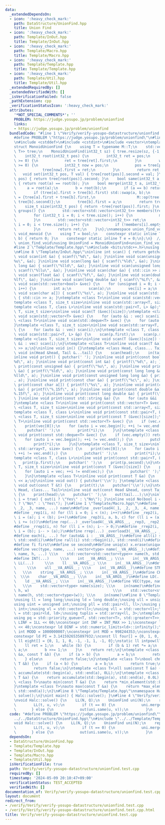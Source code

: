 ```yaml
---
data:
  _extendedDependsOn:
  - icon: ':heavy_check_mark:'
    path: DataStructure/UnionFind.hpp
    title: Union Find
  - icon: ':heavy_check_mark:'
    path: Template/InOut.hpp
    title: Template/InOut.hpp
  - icon: ':heavy_check_mark:'
    path: Template/Macro.hpp
    title: Template/Macro.hpp
  - icon: ':heavy_check_mark:'
    path: Template/Template.hpp
    title: Template/Template.hpp
  - icon: ':heavy_check_mark:'
    path: Template/Util.hpp
    title: Template/Util.hpp
  _extendedRequiredBy: []
  _extendedVerifiedWith: []
  _isVerificationFailed: false
  _pathExtension: cpp
  _verificationStatusIcon: ':heavy_check_mark:'
  attributes:
    '*NOT_SPECIAL_COMMENTS*': ''
    PROBLEM: https://judge.yosupo.jp/problem/unionfind
    links:
    - https://judge.yosupo.jp/problem/unionfind
  bundledCode: "#line 1 \"Verify/verify-yosupo-datastructure/unionfind.test.cpp\"\n\
    #define PROBLEM \"https://judge.yosupo.jp/problem/unionfind\"\n#line 2 \"DataStructure/UnionFind.hpp\"\
    \n#include <cstddef>\n#include <cstdint>\n#include <vector>\ntemplate <class M>\n\
    struct MonoidUnionFind {\n    using T = typename M::T;\n    std::vector<std::pair<int32_t,\
    \ T>> tree;\n    MonoidUnionFind(int32_t sz) { tree.resize(sz, {-1, M::e}); }\n\
    \    int32_t root(int32_t pos) {\n        int32_t ret = pos;\n        while (tree[ret].first\
    \ >= 0) {\n            ret = tree[ret].first;\n        }\n        while (tree[pos].first\
    \ >= 0) {\n            int32_t now = pos;\n            pos = tree[pos].first;\n\
    \            tree[now].first = ret;\n        }\n        return ret;\n    }\n \
    \   void set(int32_t pos, T val) { tree[root(pos)].second = val; }\n    T get(int32_t\
    \ pos) { return tree[root(pos)].second; }\n    bool same(int32_t a, int32_t b)\
    \ { return root(a) == root(b); }\n    bool merge(int32_t a, int32_t b) {\n   \
    \     a = root(a);\n        b = root(b);\n        if (a == b) return false;\n\
    \        if (tree[a].first > tree[b].first) std::swap(a, b);\n        tree[a]\
    \ = {tree[a].first + tree[b].first,\n                   M::op(tree[a].second,\
    \ tree[b].second)};\n        tree[b].first = a;\n        return true;\n    }\n\
    \    size_t size(int32_t pos) { return -tree[root(pos)].first; }\n    std::vector<std::vector<int32_t>>\
    \ groups() {\n        std::vector<std::vector<int32_t>> members(tree.size());\n\
    \        for (int32_t i = 0; i < tree.size(); i++) {\n            members[root(i)].emplace_back(i);\n\
    \        }\n        std::vector<std::vector<int32_t>> ret;\n        for (int32_t\
    \ i = 0; i < tree.size(); i++) {\n            if (!members[i].empty()) ret.emplace_back(members[i]);\n\
    \        }\n        return ret;\n    }\n};\nnamespace union_find_void {\nstruct\
    \ void_monoid {\n    using T = bool;\n    constexpr static inline T op(T a, T\
    \ b) { return 0; }\n    constexpr static inline T e = 0;\n};\n}  // namespace\
    \ union_find_void\nusing UnionFind = MonoidUnionFind<union_find_void::void_monoid>;\n\
    #line 2 \"Template/Template.hpp\"\n#include <bits/stdc++.h>\nusing namespace std;\n\
    \n#line 8 \"Template/InOut.hpp\"\ninline int scan() { return getchar(); }\ninline\
    \ void scan(int &a) { scanf(\"%d\", &a); }\ninline void scan(unsigned &a) { scanf(\"\
    %u\", &a); }\ninline void scan(long &a) { scanf(\"%ld\", &a); }\ninline void scan(long\
    \ long &a) { scanf(\"%lld\", &a); }\ninline void scan(unsigned long long &a) {\
    \ scanf(\"%llu\", &a); }\ninline void scan(char &a) { std::cin >> a; }\ninline\
    \ void scan(float &a) { scanf(\"%f\", &a); }\ninline void scan(double &a) { scanf(\"\
    %lf\", &a); }\ninline void scan(long double &a) { scanf(\"%Lf\", &a); }\ninline\
    \ void scan(std::vector<bool> &vec) {\n    for (unsigned i = 0; i < vec.size();\
    \ i++) {\n        int a;\n        scan(a);\n        vec[i] = a;\n    }\n}\ninline\
    \ void scan(char a[]) { scanf(\"%s\", a); }\ninline void scan(std::string &a)\
    \ { std::cin >> a; }\ntemplate <class T>\ninline void scan(std::vector<T> &vec);\n\
    template <class T, size_t size>\ninline void scan(std::array<T, size> &vec);\n\
    template <class T, class L>\ninline void scan(std::pair<T, L> &p);\ntemplate <class\
    \ T, size_t size>\ninline void scan(T (&vec)[size]);\ntemplate <class T>\ninline\
    \ void scan(std::vector<T> &vec) {\n    for (auto &i : vec) scan(i);\n}\ntemplate\
    \ <class T>\ninline void scan(std::deque<T> &vec) {\n    for (auto &i : vec) scan(i);\n\
    }\ntemplate <class T, size_t size>\ninline void scan(std::array<T, size> &vec)\
    \ {\n    for (auto &i : vec) scan(i);\n}\ntemplate <class T, class L>\ninline\
    \ void scan(std::pair<T, L> &p) {\n    scan(p.first);\n    scan(p.second);\n}\n\
    template <class T, size_t size>\ninline void scan(T (&vec)[size]) {\n    for (auto\
    \ &i : vec) scan(i);\n}\ntemplate <class T>\ninline void scan(T &a) {\n    std::cin\
    \ >> a;\n}\ninline void in() {}\ntemplate <class Head, class... Tail>\ninline\
    \ void in(Head &head, Tail &...tail) {\n    scan(head);\n    in(tail...);\n}\n\
    inline void print() { putchar(' '); }\ninline void print(const bool &a) { printf(\"\
    %d\", a); }\ninline void print(const int &a) { printf(\"%d\", a); }\ninline void\
    \ print(const unsigned &a) { printf(\"%u\", a); }\ninline void print(const long\
    \ &a) { printf(\"%ld\", a); }\ninline void print(const long long &a) { printf(\"\
    %lld\", a); }\ninline void print(const unsigned long long &a) { printf(\"%llu\"\
    , a); }\ninline void print(const char &a) { printf(\"%c\", a); }\ninline void\
    \ print(const char a[]) { printf(\"%s\", a); }\ninline void print(const float\
    \ &a) { printf(\"%.15f\", a); }\ninline void print(const double &a) { printf(\"\
    %.15f\", a); }\ninline void print(const long double &a) { printf(\"%.15Lf\", a);\
    \ }\ninline void print(const std::string &a) {\n    for (auto &&i : a) print(i);\n\
    }\ntemplate <class T>\ninline void print(const std::vector<T> &vec);\ntemplate\
    \ <class T, size_t size>\ninline void print(const std::array<T, size> &vec);\n\
    template <class T, class L>\ninline void print(const std::pair<T, L> &p);\ntemplate\
    \ <class T, size_t size>\ninline void print(const T (&vec)[size]);\ntemplate <class\
    \ T>\ninline void print(const std::vector<T> &vec) {\n    if (vec.empty()) return;\n\
    \    print(vec[0]);\n    for (auto i = vec.begin(); ++i != vec.end();) {\n   \
    \     putchar(' ');\n        print(*i);\n    }\n}\ntemplate <class T>\ninline\
    \ void print(const std::deque<T> &vec) {\n    if (vec.empty()) return;\n    print(vec[0]);\n\
    \    for (auto i = vec.begin(); ++i != vec.end();) {\n        putchar(' ');\n\
    \        print(*i);\n    }\n}\ntemplate <class T, size_t size>\ninline void print(const\
    \ std::array<T, size> &vec) {\n    print(vec[0]);\n    for (auto i = vec.begin();\
    \ ++i != vec.end();) {\n        putchar(' ');\n        print(*i);\n    }\n}\n\
    template <class T, class L>\ninline void print(const std::pair<T, L> &p) {\n \
    \   print(p.first);\n    putchar(' ');\n    print(p.second);\n}\ntemplate <class\
    \ T, size_t size>\ninline void print(const T (&vec)[size]) {\n    print(vec[0]);\n\
    \    for (auto i = vec; ++i != end(vec);) {\n        putchar(' ');\n        print(*i);\n\
    \    }\n}\ntemplate <class T>\ninline void print(const T &a) {\n    std::cout\
    \ << a;\n}\ninline void out() { putchar('\\n'); }\ntemplate <class T>\ninline\
    \ void out(const T &t) {\n    print(t);\n    putchar('\\n');\n}\ntemplate <class\
    \ Head, class... Tail>\ninline void out(const Head &head, const Tail &...tail)\
    \ {\n    print(head);\n    putchar(' ');\n    out(tail...);\n}\ninline void Yes(bool\
    \ i = true) { out(i ? \"Yes\" : \"No\"); }\ninline void No(bool i = true) { out(i\
    \ ? \"No\" : \"Yes\"); }\n#line 1 \"Template/Macro.hpp\"\n#define _overload3(_1,\
    \ _2, _3, name, ...) name\n#define _overload4(_1, _2, _3, _4, name, ...) name\n\
    #define _rep1(i, n) for (ll i = 0; i < (n); i++)\n#define _rep2(i, a, b) for (ll\
    \ i = (a); i < (b); i++)\n#define _rep3(i, a, b, c) for (ll i = (a); i < (b);\
    \ i += (c))\n#define rep(...) _overload4(__VA_ARGS__, _rep3, _rep2, _rep1)(__VA_ARGS__)\n\
    #define _rrep1(i, n) for (ll i = (n); i-- > 0;)\n#define _rrep2(i, a, b) for (ll\
    \ i = (b); i-- > (a);)\n#define rrep(...) _overload3(__VA_ARGS__, _rrep2, _rrep1)(__VA_ARGS__)\n\
    #define each(i, ...) for (auto&& i : __VA_ARGS__)\n#define all(i) std::begin(i),\
    \ std::end(i)\n#define rall(i) std::rbegin(i), std::rend(i)\n#define len(x) ((int)(x).size())\n\
    #define fi first\n#define se second\n#define uniq(x) x.erase(unique(all(x)), std::end(x))\n\
    #define vec(type, name, ...) vector<type> name(__VA_ARGS__);\n#define vv(type,\
    \ name, h, ...) \\\n    std::vector<std::vector<type>> name(h, std::vector<type>(__VA_ARGS__));\n\
    #define INT(...)     \\\n    int __VA_ARGS__; \\\n    in(__VA_ARGS__)\n#define\
    \ LL(...)     \\\n    ll __VA_ARGS__; \\\n    in(__VA_ARGS__)\n#define ULL(...)\
    \     \\\n    ull __VA_ARGS__; \\\n    in(__VA_ARGS__)\n#define STR(...)     \
    \   \\\n    string __VA_ARGS__; \\\n    in(__VA_ARGS__)\n#define CHR(...)    \
    \  \\\n    char __VA_ARGS__; \\\n    in(__VA_ARGS__)\n#define LD(...)     \\\n\
    \    ld __VA_ARGS__; \\\n    in(__VA_ARGS__)\n#define VEC(type, name, size)  \
    \   \\\n    std::vector<type> name(size); \\\n    in(name)\n#define VV(type, name,\
    \ h, w)                                      \\\n    std::vector<std::vector<type>>\
    \ name(h, std::vector<type>(w)); \\\n    in(name)\n#line 8 \"Template/Util.hpp\"\
    \nusing ll = long long;\nusing ld = long double;\nusing ull = unsigned long long;\n\
    using uint = unsigned int;\nusing pll = std::pair<ll, ll>;\nusing pii = std::pair<int,\
    \ int>;\nusing vl = std::vector<ll>;\nusing vll = std::vector<ll>;\nusing pdd\
    \ = std::pair<ld, ld>;\nusing tuplis = std::array<ll, 3>;\ntemplate <class T>\n\
    using pq = std::priority_queue<T, std::vector<T>, std::greater<T>>;\nconst ll\
    \ LINF = 1LL << 60;\nconstexpr int INF = INT_MAX >> 1;\nconstexpr ll MINF = 1LL\
    \ << 40;\nconstexpr ld DINF = std::numeric_limits<ld>::infinity();\nconstexpr\
    \ int MODD = 1000000007;\nconstexpr int MOD = 998244353;\nconstexpr ld EPS = 1e-9;\n\
    constexpr ld PI = 3.1415926535897932;\nconst ll four[] = {0, 1, 0, -1, 0};\nconst\
    \ ll eight[] = {0, 1, 1, 0, -1, -1, 1, -1, 0};\nstatic ll intpow(ll a, ll b) {\n\
    \    ll ret = 1;\n    while (b) {\n        if (b & 1) ret *= a;\n        a *=\
    \ a;\n        b >>= 1;\n    }\n    return ret;\n}\ntemplate <class T>\nbool chmin(T\
    \ &a, const T &b) {\n    if (a > b) {\n        a = b;\n        return true;\n\
    \    } else\n        return false;\n}\ntemplate <class T>\nbool chmax(T &a, const\
    \ T &b) {\n    if (a < b) {\n        a = b;\n        return true;\n    } else\n\
    \        return false;\n}\ntemplate <class T>\nll sum(const T &a) {\n    return\
    \ accumulate(std::begin(a), std::end(a), 0LL);\n}\ntemplate <class T>\nld dsum(const\
    \ T &a) {\n    return accumulate(std::begin(a), std::end(a), 0.0L);\n}\ntemplate\
    \ <class T>\nauto min(const T &a) {\n    return *min_element(std::begin(a), std::end(a));\n\
    }\ntemplate <class T>\nauto max(const T &a) {\n    return *max_element(std::begin(a),\
    \ std::end(a));\n}\n#line 8 \"Template/Template.hpp\"\nnamespace Halc {\nvoid\
    \ solve();\n}\nint main() { Halc::solve(); }\n#line 4 \"Verify/verify-yosupo-datastructure/unionfind.test.cpp\"\
    \nvoid Halc::solve() {\n    LL(N, Q);\n    UnionFind uni(N);\n    rep(i, Q) {\n\
    \        LL(t, u, v);\n        if (t == 0) {\n            uni.merge(u, v);\n \
    \       } else {\n            out(uni.same(u, v));\n        }\n    }\n}\n"
  code: "#define PROBLEM \"https://judge.yosupo.jp/problem/unionfind\"\n#include \"\
    ../../DataStructure/UnionFind.hpp\"\n#include \"../../Template/Template.hpp\"\n\
    void Halc::solve() {\n    LL(N, Q);\n    UnionFind uni(N);\n    rep(i, Q) {\n\
    \        LL(t, u, v);\n        if (t == 0) {\n            uni.merge(u, v);\n \
    \       } else {\n            out(uni.same(u, v));\n        }\n    }\n}"
  dependsOn:
  - DataStructure/UnionFind.hpp
  - Template/Template.hpp
  - Template/InOut.hpp
  - Template/Macro.hpp
  - Template/Util.hpp
  isVerificationFile: true
  path: Verify/verify-yosupo-datastructure/unionfind.test.cpp
  requiredBy: []
  timestamp: '2024-05-09 20:10:47+09:00'
  verificationStatus: TEST_ACCEPTED
  verifiedWith: []
documentation_of: Verify/verify-yosupo-datastructure/unionfind.test.cpp
layout: document
redirect_from:
- /verify/Verify/verify-yosupo-datastructure/unionfind.test.cpp
- /verify/Verify/verify-yosupo-datastructure/unionfind.test.cpp.html
title: Verify/verify-yosupo-datastructure/unionfind.test.cpp
---
```

